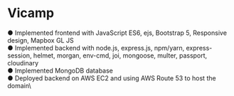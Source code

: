 # Vicamp

● Implemented frontend with JavaScript ES6, ejs, Bootstrap 5, Responsive design, Mapbox GL JS\
● Implemented backend with node.js, express.js, npm/yarn, express-session, helmet, morgan, env-cmd, joi, mongoose, multer, passport, cloudinary\
● Implemented MongoDB database\
● Deployed backend on AWS EC2 and using AWS Route 53 to host the domain\
